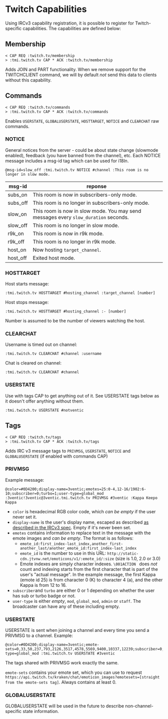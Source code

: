 Twitch Capabilities
===================

Using IRCv3 capability registration, it is possible to register for Twitch-specific
capabilities. The capabilities are defined below:

## Membership

    < CAP REQ :twitch.tv/membership
    > :tmi.twitch.tv CAP * ACK :twitch.tv/membership

Adds JOIN and PART functionality.  When we remove support for the TWITCHCLIENT command, we will by default *not* send this data to clients without this capability.

## Commands

    < CAP REQ :twitch.tv/commands
    > :tmi.twitch.tv CAP * ACK :twitch.tv/commands

Enables `USERSTATE`, `GLOBALUSERSTATE`, `HOSTTARGET`, `NOTICE` and `CLEARCHAT` raw commands.

### NOTICE

General notices from the server - could be about state change (slowmode enabled), feedback (you have banned <user> from the channel), etc.  Each NOTICE message includes a msg-id tag which can be used for i18ln.

    @msg-id=slow_off :tmi.twitch.tv NOTICE #channel :This room is no longer in slow mode.

 msg-id | reponse
 ---|---
subs_on | This room is now in subscribers-only mode.
subs_off | This room is no longer in subscribers-only mode.
slow_on | This room is now in slow mode. You may send messages every `slow_duration` seconds.
slow_off | This room is no longer in slow mode.
r9k_on | This room is now in r9k mode.
r9k_off | This room is no longer in r9k mode.
host_on | Now hosting `target_channel`.
host_off | Exited host mode.

### HOSTTARGET

Host starts message:

    :tmi.twitch.tv HOSTTARGET #hosting_channel :target_channel [number]

Host stops message:

    :tmi.twitch.tv HOSTTARGET #hosting_channel :- [number]

Number is assumed to be the number of viewers watching the host.

### CLEARCHAT

Username is timed out on channel:

    :tmi.twitch.tv CLEARCHAT #channel :username

Chat is cleared on channel:

    :tmi.twitch.tv CLEARCHAT #channel

### USERSTATE

Use with tags CAP to get anything out of it. See USERSTATE tags below as it doesn't offer anything without them.

    :tmi.twitch.tv USERSTATE #notventic

## Tags

    < CAP REQ :twitch.tv/tags
    > :tmi.twitch.tv CAP * ACK :twitch.tv/tags

Adds IRC v3 message tags to `PRIVMSG`, `USERSTATE`, `NOTICE` and `GLOBALUSERSTATE` (if enabled with commands CAP)

### PRIVMSG

Example message:

    @color=#0D4200;display-name=3ventic;emotes=25:0-4,12-16/1902:6-10;subscriber=0;turbo=1;user-type=global_mod :3ventic!3ventic@3ventic.tmi.twitch.tv PRIVMSG #3ventic :Kappa Keepo Kappa

- `color` is hexadecimal RGB color code, which *can be empty* if the user never set it.
- `display-name` is the user's display name, escaped as described [as described in the IRCv3 spec](http://ircv3.net/specs/core/message-tags-3.2.html). Empty if it's never been set.
- `emotes` contains information to replace text in the message with the emote images and *can be empty*. The format is as follows:
  - `emote_id:first_index-last_index,another_first-another_last/another_emote_id:first_index-last_index`
  - `emote_id` is the number to use in this URL: `http://static-cdn.jtvnw.net/emoticons/v1/:emote_id/:size` (size is 1.0, 2.0 or 3.0)
  - Emote indexes are simply character indexes. `\001ACTION ` does *not* count and indexing starts from the first character that is part of the user's "actual message". In the example message, the first Kappa (emote id 25) is from character 0 (K) to character 4 (a), and the other Kappa is from 12 to 16.
- `subscriber`and `turbo` are either 0 or 1 depending on whether the user has sub or turbo badge or not.
- `user-type` is either *empty*, `mod`, `global_mod`, `admin` or `staff`. The broadcaster can have any of these including empty.

### USERSTATE

USERSTATE is sent when joining a channel and every time you send a PRIVMSG to a channel. Example:

    @color=#0D4200;display-name=3ventic;emote-sets=0,33,50,237,793,2126,3517,4578,5569,9400,10337,12239;subscriber=0;turbo=1;user-type=global_mod :tmi.twitch.tv USERSTATE #3ventic

The tags shared with PRIVMSG work exactly the same.

`emote-sets` contains your emote set, which you can use to request `https://api.twitch.tv/kraken/chat/emoticon_images?emotesets=[straight from the emote-sets tag]`. Always contains at least 0.

### GLOBALUSERSTATE

GLOBALUSERSTATE will be used in the future to describe non-channel-specific state information.
